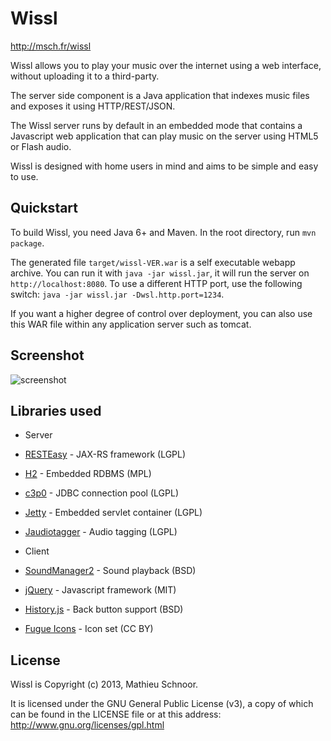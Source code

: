 Wissl
=====
http://msch.fr/wissl

Wissl allows you to play your music over the internet using a web interface,
without uploading it to a third-party.

The server side component is a Java application that indexes music files and
exposes it using HTTP/REST/JSON.

The Wissl server runs by default in an embedded mode that contains a Javascript
web application that can play music on the server using HTML5 or Flash audio.

Wissl is designed with home users in mind and aims to be simple and easy to use.

Quickstart
----------

To build Wissl, you need Java 6+ and Maven.
In the root directory, run `mvn package`.

The generated file `target/wissl-VER.war` is a self executable webapp archive.
You can run it with `java -jar wissl.jar`, it will run the server on `http://localhost:8080`.
To use a different HTTP port, use the following switch: `java -jar wissl.jar -Dwsl.http.port=1234`.

If you want a higher degree of control over deployment, you can also use this WAR file within
any application server such as tomcat.

Screenshot
----------

![screenshot](https://raw.github.com/mschn/wissl/master/screen.jpg)

Libraries used
--------------

* Server
 * [RESTEasy](http://www.jboss.org/resteasy) - JAX-RS framework (LGPL)
 * [H2](http://www.h2database.com/) - Embedded RDBMS (MPL)
 * [c3p0](http://sourceforge.net/projects/c3p0/) - JDBC connection pool (LGPL)
 * [Jetty](http://www.eclipse.org/jetty/) - Embedded servlet container (LGPL)
 * [Jaudiotagger](http://www.jthink.net/jaudiotagger/) - Audio tagging (LGPL)

* Client
 * [SoundManager2](http://www.schillmania.com/projects/soundmanager2/) - Sound playback (BSD)
 * [jQuery](http://jquery.com/) - Javascript framework (MIT)
 * [History.js](https://github.com/balupton/History.js/) - Back button support (BSD)
 * [Fugue Icons](http://p.yusukekamiyamane.com) - Icon set (CC BY)

License
-------
Wissl is Copyright (c) 2013, Mathieu Schnoor.

It is licensed under the GNU General Public License (v3),
a copy of which can be found in the LICENSE file or at
this address: http://www.gnu.org/licenses/gpl.html
